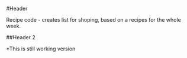 #Header

Recipe code - creates list for shoping, based on a recipes for the whole week.


##Header 2

*This is still working version